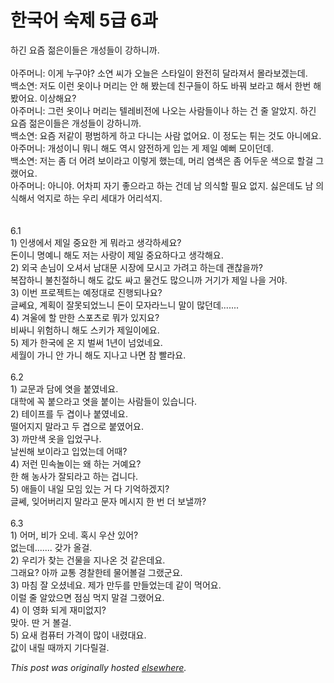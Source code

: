 # 한국어 숙제 5급 6과

<div>
<div>&#54616;&#44596; &#50836;&#51608; &#51210;&#51008;&#51060;&#46308;&#51008; &#44060;&#49457;&#46308;&#51060; &#44053;&#54616;&#45768;&#44620;.</div>
<div><br></div>
<div>&#50500;&#51452;&#47672;&#45768;: &#51060;&#44172; &#45572;&#44396;&#50556;?  &#49548;&#50672; &#50472;&#44032; &#50724;&#45720;&#51008; &#49828;&#53440;&#51068;&#51060; &#50756;&#51204;&#55176; &#45804;&#46972;&#51256;&#49436; &#47792;&#46972;&#48372;&#44192;&#45716;&#45936;.</div>
<div>&#48177;&#49548;&#50672;: &#51200;&#46020; &#51060;&#47088; &#50743;&#51060;&#45208; &#47672;&#47532;&#45716; &#50504; &#54644; &#48420;&#45716;&#45936; &#52828;&#44396;&#46308;&#51060; &#54616;&#46020; &#48148;&#45012; &#48372;&#46972;&#44256; &#54644;&#49436; &#54620;&#48264; &#54644; &#48420;&#50612;&#50836;.  &#51060;&#49345;&#54644;&#50836;?</div>
<div>&#50500;&#51452;&#47672;&#45768;: &#44536;&#47088; &#50743;&#51060;&#45208; &#47672;&#47532;&#45716; &#53588;&#47112;&#48708;&#51204;&#50640; &#45208;&#50724;&#45716; &#49324;&#46988;&#46308;&#51060;&#45208; &#54616;&#45716; &#44148; &#51460; &#50508;&#50520;&#51648;.  &#54616;&#44596; &#50836;&#51608; &#51210;&#51008;&#51060;&#46308;&#51008; &#44060;&#49457;&#46308;&#51060; &#44053;&#54616;&#45768;&#44620;.</div>
<div>&#48177;&#49548;&#50672;: &#50836;&#51608; &#51200;&#44057;&#51060; &#54217;&#48276;&#54616;&#44172; &#54616;&#44256; &#45796;&#45768;&#45716; &#49324;&#46988; &#50630;&#50612;&#50836;.  &#51060; &#51221;&#46020;&#45716; &#53888;&#45716; &#44163;&#46020; &#50500;&#45768;&#50640;&#50836;.</div>
<div>&#50500;&#51452;&#47672;&#45768;: &#44060;&#49457;&#51060;&#45768; &#47952;&#45768; &#54644;&#46020; &#50669;&#49884; &#50572;&#51204;&#54616;&#44172; &#51077;&#45716; &#44172; &#51228;&#51068; &#50696;&#48848; &#47784;&#51060;&#45912;&#45936;.</div>
<div>&#48177;&#49548;&#50672;: &#51200;&#45716; &#51328; &#45908; &#50612;&#47140; &#48372;&#51060;&#46972;&#44256; &#51060;&#47111;&#44172; &#54664;&#45716;&#45936;, &#47672;&#47532; &#50684;&#49353;&#51008; &#51328; &#50612;&#46160;&#50868; &#49353;&#51004;&#47196; &#54624;&#44152; &#44536;&#47020;&#50612;&#50836;.</div>
<div>&#50500;&#51452;&#47672;&#45768;: &#50500;&#45768;&#50556;.  &#50612;&#52264;&#54588; &#51088;&#44592; &#51339;&#51004;&#46972;&#44256; &#54616;&#45716; &#44148;&#45936; &#45224; &#51032;&#49885;&#54624; &#54596;&#50836; &#50630;&#51648;.  &#49899;&#51008;&#45936;&#46020; &#45224; &#51032;&#49885;&#54644;&#49436; &#50613;&#51648;&#47196; &#54616;&#45716; &#50864;&#47532; &#49464;&#45824;&#44032; &#50612;&#47532;&#49437;&#51648;.</div>
<div><br></div>
<div><br></div>
<div>6.1</div>
<div>1) &#51064;&#49373;&#50640;&#49436; &#51228;&#51068; &#51473;&#50836;&#54620; &#44172; &#47952;&#46972;&#44256; &#49373;&#44033;&#54616;&#49464;&#50836;?</div>
<div>&#46024;&#51060;&#45768; &#47749;&#50696;&#45768; &#54644;&#46020; &#51200;&#45716; &#49324;&#46993;&#51060; &#51228;&#51068; &#51473;&#50836;&#54616;&#45796;&#44256; &#49373;&#44033;&#54644;&#50836;.</div>
<div>2) &#50808;&#44397; &#49552;&#45784;&#51060; &#50724;&#49492;&#49436; &#45224;&#45824;&#47928; &#49884;&#51109;&#50640; &#47784;&#49884;&#44256; &#44032;&#47140;&#44256; &#54616;&#45716;&#45936; &#44316;&#52270;&#51012;&#44620;?</div>
<div>&#48373;&#51105;&#54616;&#45768; &#48520;&#52828;&#51208;&#54616;&#45768; &#54644;&#46020; &#44050;&#46020; &#49912;&#44256; &#47932;&#44148;&#46020; &#47566;&#51004;&#45768;&#44620; &#44144;&#44592;&#44032; &#51228;&#51068; &#45208;&#51012; &#44144;&#50556;.</div>
<div>3) &#51060;&#48264; &#54532;&#47196;&#51229;&#53944;&#45716; &#50696;&#51221;&#45824;&#47196; &#51652;&#54665;&#46104;&#45208;&#50836;?</div>
<div>&#44544;&#50052;&#50836;, &#44228;&#54925;&#51060; &#51096;&#47803;&#46104;&#50632;&#45712;&#45768; &#46024;&#51060; &#47784;&#51088;&#46972;&#45712;&#45768; &#47568;&#51060; &#47566;&#45912;&#45936;.......</div>
<div>4) &#44200;&#50872;&#50640; &#54624; &#47564;&#54620; &#49828;&#54252;&#52768;&#47196; &#47952;&#44032; &#51080;&#51648;&#50836;?</div>
<div>&#48708;&#49912;&#45768; &#50948;&#54744;&#54616;&#45768; &#54644;&#46020; &#49828;&#53412;&#44032; &#51228;&#51068;&#51060;&#50640;&#50836;.</div>
<div>5) &#51228;&#44032; &#54620;&#44397;&#50640; &#50728; &#51648; &#48268;&#50024; 1&#45380;&#51060; &#45336;&#50632;&#45348;&#50836;.</div>
<div>&#49464;&#50900;&#51060; &#44032;&#45768; &#50504; &#44032;&#45768; &#54644;&#46020; &#51648;&#45208;&#44256; &#45208;&#47732; &#52280; &#48744;&#46972;&#50836;.</div>
<div><br></div>
<div>6.2</div>
<div>1) &#44368;&#47928;&#44284; &#45812;&#50640; &#50687;&#51012; &#48537;&#50688;&#45348;&#50836;.</div>
<div>&#45824;&#54617;&#50640; &#44845; &#48537;&#51004;&#46972;&#44256; &#50687;&#51012; &#48537;&#51060;&#45716; &#49324;&#46988;&#46308;&#51060; &#51080;&#49845;&#45768;&#45796;.</div>
<div>2) &#53580;&#51060;&#54532;&#47484; &#46160; &#44217;&#51060;&#45208; &#48537;&#50688;&#45348;&#50836;.</div>
<div>&#46504;&#50612;&#51648;&#51648; &#47568;&#46972;&#44256; &#46160; &#44217;&#51004;&#47196; &#48537;&#50688;&#50612;&#50836;.</div>
<div>3) &#44620;&#47564;&#49353; &#50743;&#51012; &#51077;&#50632;&#44396;&#45208;.</div>
<div>&#45216;&#50476;&#54644; &#48372;&#51060;&#46972;&#44256; &#51077;&#50632;&#45716;&#45936; &#50612;&#46412;?</div>
<div>4) &#51200;&#47088; &#48124;&#49549;&#45440;&#51060;&#45716; &#50780; &#54616;&#45716; &#44144;&#50696;&#50836;?</div>
<div>&#54620; &#54644; &#45453;&#49324;&#44032; &#51096;&#46104;&#46972;&#44256; &#54616;&#45716; &#44161;&#45768;&#45796;.</div>
<div>5) &#50528;&#46308;&#51060; &#45236;&#51068; &#47784;&#51076; &#51080;&#45716; &#44144; &#45796; &#44592;&#50613;&#54616;&#44192;&#51648;?</div>
<div>&#44544;&#50052;, &#51082;&#50612;&#48260;&#47532;&#51648; &#47568;&#46972;&#44256; &#47928;&#51088; &#47700;&#49884;&#51648; &#54620; &#48264; &#45908; &#48372;&#45244;&#44620;?</div>
<div><br></div>
<div>6.3</div>
<div>1) &#50612;&#47672;, &#48708;&#44032; &#50724;&#45348;. &#54841;&#49884; &#50864;&#49328; &#51080;&#50612;?</div>
<div>&#50630;&#45716;&#45936;....... &#44054;&#44032; &#50732;&#44152;.</div>
<div>2) &#50864;&#47532;&#44032; &#52286;&#45716; &#44148;&#47932;&#51012; &#51648;&#45208;&#50728; &#44163; &#44057;&#51008;&#45936;&#50836;.</div>
<div>&#44536;&#47000;&#50836;? &#50500;&#44620; &#44368;&#53685; &#44221;&#52272;&#54620;&#53580; &#47932;&#50612;&#48380;&#44152; &#44536;&#47020;&#44400;&#50836;.</div>
<div>3) &#47560;&#52840; &#51096; &#50724;&#49512;&#45348;&#50836;. &#51228;&#44032; &#47564;&#46160;&#47484; &#47564;&#46308;&#50632;&#45716;&#45936; &#44057;&#51060; &#47673;&#50612;&#50836;.</div>
<div>&#51060;&#47092; &#51460; &#50508;&#50520;&#51004;&#47732; &#51216;&#49900; &#47673;&#51648; &#47568;&#44152; &#44536;&#47020;&#50612;&#50836;.</div>
<div>4) &#51060; &#50689;&#54868; &#46104;&#44172; &#51116;&#48120;&#50630;&#51648;?</div>
<div>&#47582;&#50500;. &#46388; &#44144; &#48380;&#44152;.</div>
<div>5) &#50836;&#49352; &#52980;&#54504;&#53552; &#44032;&#44201;&#51060; &#47566;&#51060; &#45236;&#47160;&#45824;&#50836;.</div>
<div>&#44050;&#51060; &#45236;&#47540; &#46412;&#44620;&#51648; &#44592;&#45796;&#47540;&#44152;.</div>
</div>


*This post was originally hosted [elsewhere](http://planspace.blogspot.com/2009/09/5-6.html).*

